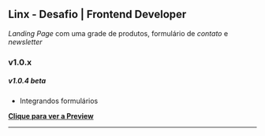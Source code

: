 ## Linx - Desafio | Frontend Developer

  _Landing Page_ com uma grade de produtos, formulário de _contato_ e _newsletter_

### v1.0.x

##### v1.0.4 beta
- Integrandos formulários

**[Clique para ver a Preview](https://alessondejesus.github.io/linx-test-dsn/  "Clique Aqui")**

------------